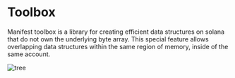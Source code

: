# Toolbox

Manifest toolbox is a library for creating efficient data structures on solana
that do not own the underlying byte array. This special feature allows
overlapping data structures within the same region of memory, inside of the same
account.

![tree](https://github.com/CKS-Systems/manifest/blob/main/docs/tree.jpg)